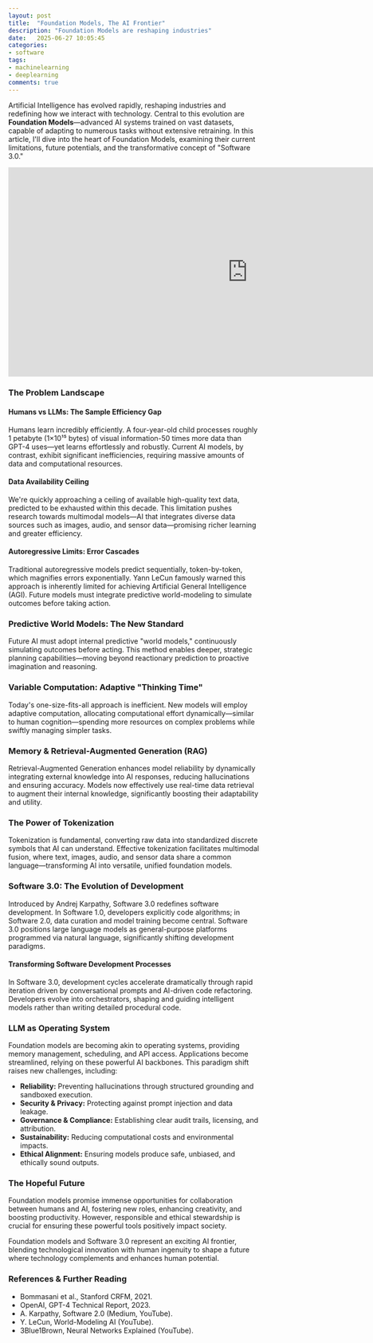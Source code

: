 ```yaml
---
layout: post
title:  "Foundation Models, The AI Frontier"
description: "Foundation Models are reshaping industries"
date:   2025-06-27 10:05:45
categories:
- software
tags:
- machinelearning
- deeplearning
comments: true
---
```


Artificial Intelligence has evolved rapidly, reshaping industries and redefining how we interact with technology. Central to this evolution are **Foundation Models**—advanced AI systems trained on vast datasets, capable of adapting to numerous tasks without extensive retraining. In this article, I'll dive into the heart of Foundation Models, examining their current limitations, future potentials, and the transformative concept of "Software 3.0."

<iframe src="https://docs.google.com/presentation/d/1_Wpuu3_g8BLN7v9-3BOezjSV2Ccw4idSyptlGcweV8g/embed?start=false&loop=false&delayms=1000" frameborder="0" width="960" height="420" allowfullscreen="true" mozallowfullscreen="true" webkitallowfullscreen="true"></iframe>

### The Problem Landscape

#### Humans vs LLMs: The Sample Efficiency Gap

Humans learn incredibly efficiently. A four-year-old child processes roughly 1 petabyte (1×10¹⁵ bytes) of visual information-50 times more data than GPT-4 uses—yet learns effortlessly and robustly. Current AI models, by contrast, exhibit significant inefficiencies, requiring massive amounts of data and computational resources.

#### Data Availability Ceiling

We're quickly approaching a ceiling of available high-quality text data, predicted to be exhausted within this decade. This limitation pushes research towards multimodal models—AI that integrates diverse data sources such as images, audio, and sensor data—promising richer learning and greater efficiency.

#### Autoregressive Limits: Error Cascades

Traditional autoregressive models predict sequentially, token-by-token, which magnifies errors exponentially. Yann LeCun famously warned this approach is inherently limited for achieving Artificial General Intelligence (AGI). Future models must integrate predictive world-modeling to simulate outcomes before taking action.

### Predictive World Models: The New Standard

Future AI must adopt internal predictive "world models," continuously simulating outcomes before acting. This method enables deeper, strategic planning capabilities—moving beyond reactionary prediction to proactive imagination and reasoning.

### Variable Computation: Adaptive "Thinking Time"

Today's one-size-fits-all approach is inefficient. New models will employ adaptive computation, allocating computational effort dynamically—similar to human cognition—spending more resources on complex problems while swiftly managing simpler tasks.

### Memory & Retrieval-Augmented Generation (RAG)

Retrieval-Augmented Generation enhances model reliability by dynamically integrating external knowledge into AI responses, reducing hallucinations and ensuring accuracy. Models now effectively use real-time data retrieval to augment their internal knowledge, significantly boosting their adaptability and utility.

### The Power of Tokenization

Tokenization is fundamental, converting raw data into standardized discrete symbols that AI can understand. Effective tokenization facilitates multimodal fusion, where text, images, audio, and sensor data share a common language—transforming AI into versatile, unified foundation models.

### Software 3.0: The Evolution of Development

Introduced by Andrej Karpathy, Software 3.0 redefines software development. In Software 1.0, developers explicitly code algorithms; in Software 2.0, data curation and model training become central. Software 3.0 positions large language models as general-purpose platforms programmed via natural language, significantly shifting development paradigms.

#### Transforming Software Development Processes

In Software 3.0, development cycles accelerate dramatically through rapid iteration driven by conversational prompts and AI-driven code refactoring. Developers evolve into orchestrators, shaping and guiding intelligent models rather than writing detailed procedural code.

### LLM as Operating System

Foundation models are becoming akin to operating systems, providing memory management, scheduling, and API access. Applications become streamlined, relying on these powerful AI backbones. This paradigm shift raises new challenges, including:

- **Reliability:** Preventing hallucinations through structured grounding and sandboxed execution.
- **Security & Privacy:** Protecting against prompt injection and data leakage.
- **Governance & Compliance:** Establishing clear audit trails, licensing, and attribution.
- **Sustainability:** Reducing computational costs and environmental impacts.
- **Ethical Alignment:** Ensuring models produce safe, unbiased, and ethically sound outputs.

### The Hopeful Future

Foundation models promise immense opportunities for collaboration between humans and AI, fostering new roles, enhancing creativity, and boosting productivity. However, responsible and ethical stewardship is crucial for ensuring these powerful tools positively impact society.

Foundation models and Software 3.0 represent an exciting AI frontier, blending technological innovation with human ingenuity to shape a future where technology complements and enhances human potential.

### References & Further Reading

- Bommasani et al., Stanford CRFM, 2021.
- OpenAI, GPT-4 Technical Report, 2023.
- A. Karpathy, Software 2.0 (Medium, YouTube).
- Y. LeCun, World-Modeling AI (YouTube).
- 3Blue1Brown, Neural Networks Explained (YouTube).
